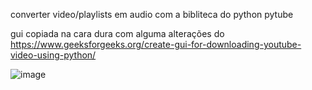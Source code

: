 converter video/playlists em audio com a bibliteca do python pytube

gui copiada na cara dura com alguma alterações do https://www.geeksforgeeks.org/create-gui-for-downloading-youtube-video-using-python/

![image](https://user-images.githubusercontent.com/32989586/187036602-2eb944f3-8ed6-488b-9484-47c86179e177.png)
